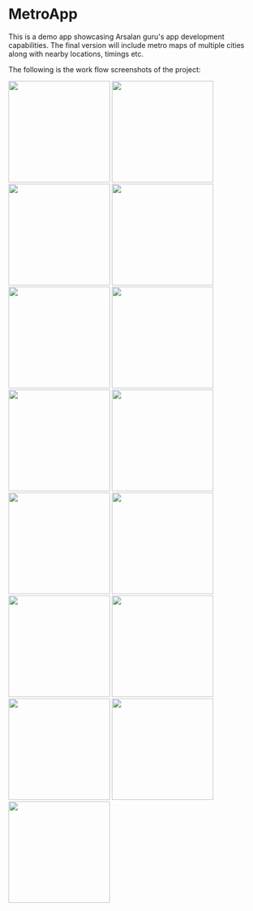 # MetroApp
This is a demo app showcasing Arsalan guru's app development capabilities. The final version will include metro maps of multiple cities along with nearby locations, timings etc.

The following is the work flow screenshots of the project: 

<img src="https://github.com/arsalanshahid98/MetroApp/assets/65215564/949452dc-1278-457a-9a40-0e584ec9e9a7" width='200'>
<img src="https://github.com/arsalanshahid98/MetroApp/assets/65215564/bd744aea-5ac4-4485-8b3e-500e4368a557" width='200'>
<img src="https://github.com/arsalanshahid98/MetroApp/assets/65215564/d1031cbd-d71b-4d25-b1f6-9ba083d19fa9" width='200'>
<img src="https://github.com/arsalanshahid98/MetroApp/assets/65215564/3b32be65-4e0f-48d0-bee3-32eb46d0ff25" width='200'>
<img src="https://github.com/arsalanshahid98/MetroApp/assets/65215564/1a808de8-02e5-4d1b-9428-dfa1be205626" width='200'>
<img src="https://github.com/arsalanshahid98/MetroApp/assets/65215564/ed63d237-5182-4a43-a23d-3cf6ea07aac5" width='200'>
<img src="https://github.com/arsalanshahid98/MetroApp/assets/65215564/c6bdad1c-7d94-44cf-978b-0c2cf375481b" width='200'>
<img src="https://github.com/arsalanshahid98/MetroApp/assets/65215564/03ca4cdb-cc2c-4c20-83fd-c5c98277101a" width='200'>
<img src="https://github.com/arsalanshahid98/MetroApp/assets/65215564/2291fb35-9789-48e7-8600-b898015dc33c" width='200'>
<img src="https://github.com/arsalanshahid98/MetroApp/assets/65215564/2b8026f4-cf81-4085-90c1-d8749bc70fa9" width='200'>
<img src="https://github.com/arsalanshahid98/MetroApp/assets/65215564/296f88f6-38ac-4445-89f3-1e62c5d206da" width='200'>
<img src="https://github.com/arsalanshahid98/MetroApp/assets/65215564/6cbe12a5-8ea4-4885-8404-624ddfff5ff7" width='200'>
<img src="https://github.com/arsalanshahid98/MetroApp/assets/65215564/d50c9d04-77f6-453c-a388-ec0484ae2def" width='200'>
<img src="https://github.com/arsalanshahid98/MetroApp/assets/65215564/f449d655-7a2d-4cec-9488-e3a3862dc513" width='200'>
<img src="https://github.com/arsalanshahid98/MetroApp/assets/65215564/12513250-d4b1-4bb8-b5ec-3eed62225a73" width='200'>
